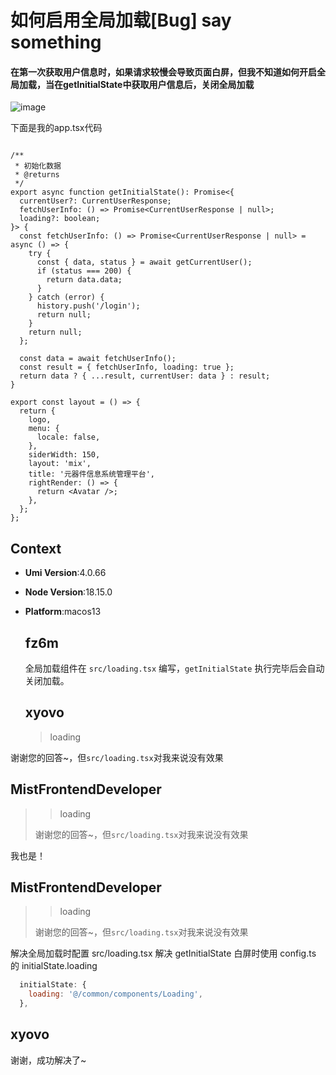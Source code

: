 # 如何启用全局加载[Bug] say something

#### 在第一次获取用户信息时，如果请求较慢会导致页面白屏，但我不知道如何开启全局加载，当在getInitialState中获取用户信息后，关闭全局加载

![image](https://github.com/umijs/umi/assets/28668830/99561a39-bf7f-4ad5-9a39-e569a3e2491d)

下面是我的app.tsx代码

```

/**
 * 初始化数据
 * @returns
 */
export async function getInitialState(): Promise<{
  currentUser?: CurrentUserResponse;
  fetchUserInfo: () => Promise<CurrentUserResponse | null>;
  loading?: boolean;
}> {
  const fetchUserInfo: () => Promise<CurrentUserResponse | null> = async () => {
    try {
      const { data, status } = await getCurrentUser();
      if (status === 200) {
        return data.data;
      }
    } catch (error) {
      history.push('/login');
      return null;
    }
    return null;
  };

  const data = await fetchUserInfo();
  const result = { fetchUserInfo, loading: true };
  return data ? { ...result, currentUser: data } : result;
}

export const layout = () => {
  return {
    logo,
    menu: {
      locale: false,
    },
    siderWidth: 150,
    layout: 'mix',
    title: '元器件信息系统管理平台',
    rightRender: () => {
      return <Avatar />;
    },
  };
};
```

## Context

- **Umi Version**:4.0.66
- **Node Version**:18.15.0
- **Platform**:macos13

  ## fz6m

  全局加载组件在 `src/loading.tsx` 编写，`getInitialState` 执行完毕后会自动关闭加载。

  ## xyovo

  > loading

谢谢您的回答~，但`src/loading.tsx`对我来说没有效果

## MistFrontendDeveloper

> > loading
>
> 谢谢您的回答~，但`src/loading.tsx`对我来说没有效果

我也是！

## MistFrontendDeveloper

> > loading
>
> 谢谢您的回答~，但`src/loading.tsx`对我来说没有效果

解决全局加载时配置 src/loading.tsx
解决 getInitialState 白屏时使用 config.ts 的 initialState.loading

```js
  initialState: {
    loading: '@/common/components/Loading',
  },
```

## xyovo

>

谢谢，成功解决了~
